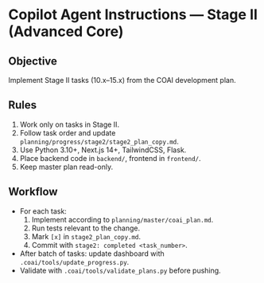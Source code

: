 # Copilot Agent Instructions — Stage II (Advanced Core)

## Objective
Implement Stage II tasks (10.x–15.x) from the COAI development plan.

## Rules
1. Work only on tasks in Stage II.
2. Follow task order and update `planning/progress/stage2/stage2_plan_copy.md`.
3. Use Python 3.10+, Next.js 14+, TailwindCSS, Flask.
4. Place backend code in `backend/`, frontend in `frontend/`.
5. Keep master plan read-only.

## Workflow
- For each task:
  1. Implement according to `planning/master/coai_plan.md`.
  2. Run tests relevant to the change.
  3. Mark `[x]` in `stage2_plan_copy.md`.
  4. Commit with `stage2: completed <task_number>`.
- After batch of tasks: update dashboard with `.coai/tools/update_progress.py`.
- Validate with `.coai/tools/validate_plans.py` before pushing.
